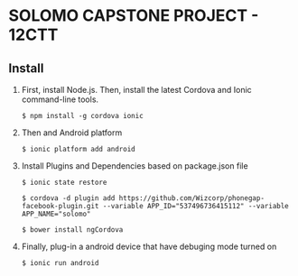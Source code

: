 # SOLOMO CAPSTONE PROJECT - 12CTT

## Install

1. First, install Node.js. Then, install the latest Cordova and Ionic command-line tools.

    `$ npm install -g cordova ionic`

2. Then and Android platform

    `$ ionic platform add android`
    
3. Install Plugins and Dependencies based on package.json file

    `$ ionic state restore`
    
    `$ cordova -d plugin add https://github.com/Wizcorp/phonegap-facebook-plugin.git --variable APP_ID="537496736415112" --variable APP_NAME="solomo"`
    
    `$ bower install ngCordova`

4. Finally, plug-in a android device that have debuging mode turned on
    
    `$ ionic run android`
    
